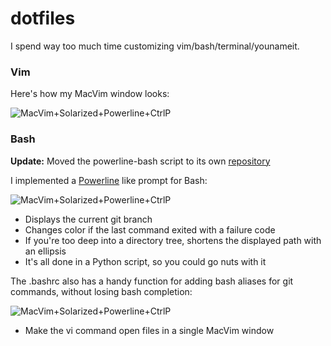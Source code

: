dotfiles
========

I spend way too much time customizing vim/bash/terminal/younameit.

### Vim

Here's how my MacVim window looks:

![MacVim+Solarized+Powerline+CtrlP](https://raw.github.com/milkbikis/dotfiles-mac/master/vim-screenshot.png)

### Bash

**Update:** Moved the powerline-bash script to its own [repository](https://github.com/milkbikis/powerline-bash) 

I implemented a [Powerline](https://github.com/Lokaltog/vim-powerline) like prompt for Bash:

![MacVim+Solarized+Powerline+CtrlP](https://raw.github.com/milkbikis/dotfiles-mac/master/bash-powerline-screenshot.png)

*  Displays the current git branch
*  Changes color if the last command exited with a failure code
*  If you're too deep into a directory tree, shortens the displayed path with an ellipsis
*  It's all done in a Python script, so you could go nuts with it

The .bashrc also has a handy function for adding bash aliases for git commands, without losing bash completion:

![MacVim+Solarized+Powerline+CtrlP](https://raw.github.com/milkbikis/dotfiles-mac/master/git-aliases-screenshot.png)

*  Make the vi command open files in a single MacVim window
